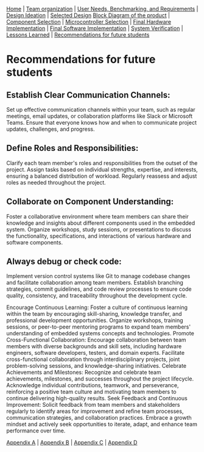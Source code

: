[Home](/index.md) | [Team organization](/Team_organization.md) | [User Needs, Benchmarking, and Requirements](/User_Needs_Benchmarking_Requirements.md) | [Design Ideation](/Design_Ideation.md) | [Selected Design](/Selected_Design.md) 
[Block Diagram of the product](/Block_Diagram_of_the_product.md) | [Component Selection](/Component_Selection.md) | [Microcontroller Selection](/Microcontroller_Selection.md) | [Final Hardware Implementation](/Final_Hardware_Implementation.md) | [Final Software Implementation](/Software_Proposal.md) | [System Verification](/System_Verification.md) | [Lessons Learned](/Lessons_Learned.md) | [Recommendations for future students](/Recommendations_for_future_students.md)

# Recommendations for future students 

## Establish Clear Communication Channels:
Set up effective communication channels within your team, such as regular meetings, email updates, or collaboration platforms like Slack or Microsoft Teams. Ensure that everyone knows how and when to communicate project updates, challenges, and progress.

## Define Roles and Responsibilities:
Clarify each team member's roles and responsibilities from the outset of the project. Assign tasks based on individual strengths, expertise, and interests, ensuring a balanced distribution of workload. Regularly reassess and adjust roles as needed throughout the project.
## Collaborate on Component Understanding:
Foster a collaborative environment where team members can share their knowledge and insights about different components used in the embedded system. Organize workshops, study sessions, or presentations to discuss the functionality, specifications, and interactions of various hardware and software components.
## Always debug or check code: 
Implement version control systems like Git to manage codebase changes and facilitate collaboration among team members. Establish branching strategies, commit guidelines, and code review processes to ensure code quality, consistency, and traceability throughout the development cycle.

Encourage Continuous Learning: Foster a culture of continuous learning within the team by encouraging skill-sharing, knowledge transfer, and professional development opportunities. Organize workshops, training sessions, or peer-to-peer mentoring programs to expand team members' understanding of embedded systems concepts and technologies.
Promote Cross-Functional Collaboration: Encourage collaboration between team members with diverse backgrounds and skill sets, including hardware engineers, software developers, testers, and domain experts. Facilitate cross-functional collaboration through interdisciplinary projects, joint problem-solving sessions, and knowledge-sharing initiatives.
Celebrate Achievements and Milestones: Recognize and celebrate team achievements, milestones, and successes throughout the project lifecycle. Acknowledge individual contributions, teamwork, and perseverance, reinforcing a positive team culture and motivating team members to continue delivering high-quality results.
Seek Feedback and Continuous Improvement: Solicit feedback from team members and stakeholders regularly to identify areas for improvement and refine team processes, communication strategies, and collaboration practices. Embrace a growth mindset and actively seek opportunities to iterate, adapt, and enhance team performance over time.























[Appendix A](/Appendix_A.md) | [Appendix B](/Appendix_B.md) | [Appendix C](/Appendix_C.md) | [Appendix D](/Appendix_D.md)
